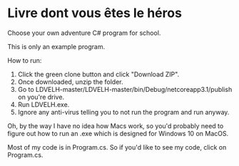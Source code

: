 # Livre dont vous êtes le héros
Choose your own adventure C# program for school.

This is only an example program. 

How to run:
1. Click the green clone button and click "Download ZIP".
2. Once downloaded, unzip the folder.
3. Go to LDVELH-master/LDVELH-master/bin/Debug/netcoreapp3.1/publish on you're drive.
4. Run LDVELH.exe.
5. Ignore any anti-virus telling you to not run the program and run anyway.

Oh, by the way I have no idea how Macs work, so you'd probably need to figure out how to run an .exe which is designed for Windows 10 on MacOS.

Most of my code is in Program.cs. So if you'd like to see my code, click on Program.cs.
